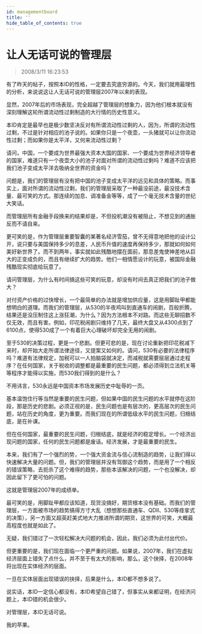 ```yaml
---
id: managementboard 
title: ''
hide_table_of_contents: true
---
```


# 让人无话可说的管理层

> 2008/3/11 16:23:53

<div style={{color: '#FF0000', fontWeight: 'bold', fontSize: '18px'}}>

有了昨天的帖子，按照本ID的性格，一定要去究底穷源的。今天，我们就用最理性的分析，来说说这让人无话可说的管理层2007年以来的表现。

 

显然，2007年后的市场表现，完全超越了管理层的想象力，因为他们根本就没有深刻理解这轮所谓流动性过剩制造的大行情的历史性意义。

 

本ID肯定是最早也是极少数坚决反对有所谓流动性过剩的人，因为，所谓的流动性过剩，不过是针对相应的池子说的。如果你只是一个夜壶，一头猪就可以让你流动性过剩；而如果你是太平洋，又何来流动性过剩？

 

请问，中国，一个要成为世界最强大资本大国的国家、一个要成为世界经济领导者的国家，难道只有一个夜壶大小的池子对面对所谓的流动性过剩吗？难道不应该把我们池子变成太平洋去吸纳全世界的资金吗？

 

问题是，我们的管理层有没有把中国的池子变成太平洋的远见和具体的策略。而事实上，面对所谓的流动性过剩，我们的管理层采取了一种最没前途，最没技术含量、最可笑的方式。那连续的加息、调准备金等等，成了一个毫无技术含量的世纪大笑话。

 

而管理层所有金融手段换来的结果却是，不但投机潮没有被阻止，不想见到的通胀反而不请自来。

 

更可笑的是，作为管理层重要智囊的某著名经济雪茄，曾不无得意地把他的设计公开，说只要与美国保持多少的息差，人民币升值的速度再保持多少，那就如何如何美好新世界了。而不到两年，事实就如此残酷地摆在面前，那息差鬼使神差地从巨大的正变成负的，而且有继续扩大的趋势。他们一相情愿设计的玩意，被国际金融残酷现实彻底给玩意了。

 

请问管理层，为什么有时间搞这些可笑的玩意，却没有时间去真正把我们的池子做大？

 

对付资产价格的过快增长，一个最简单的办法就是增加供应量，这是用脚趾甲都能想明白的道理。而我们的管理层，从530的半夜鸡叫到直通车的闹剧，百般折腾，结果还是没压制住这上涨狂潮，为什么？因为方法根本不对路。而这些无聊招数不仅无效，而且有害。例如，印花税闹剧只维持了几天，最终大盘又从4300点到了6100点，使得530成了一个有着巨大心理破坏却完全无用的闹剧。

 

至于530的决策过程，更是一个悲剧。但更可悲的是，现在讨论重新把印花税减下来时，却开始大走所谓法律途径，又提案又如何的。请问，530有必要的法律程序吗？难道有法律规定，加税可以一人拍脑袋就决定，而减税就需要层层通过走程序？在任何国家，关于税收的调整都是最重要的民生问题，都必须得到立法机关等等程序才能得以实施，而530我们得到的是什么？

 

不用讳言，530永远是中国资本市场发展历史中耻辱的一页。

 

基本温饱住行等当然是重要的民生问题，但如果中国的民生问题的水平就停在这阶段，那是历史的悲剧。必须正视的是，民生问题也是有层次的，更高层次的民生问题，站在历史的角度，更为重要。而我们现在的所谓低级水平的民生问题，归根结底，是在补课。

 

但在任何国家，最重要的民生问题，归根结底，就是经济的稳定增长。一个经济出现问题的国家，任何的民生问题都是废话。经济发展，才是最重要的民生。

 

本来，我们有了一个强烈的势，一个强大资金流与信心流制造的趋势，让我们得以快速解决大量的问题。但，我们的管理层并没有驾御这个趋势，而是用了一个相反的错误策略，去扼杀了这个难得的趋势，那些本该解决的问题，一个也没解决，却因此留下了更可怕的问题。

 

这就是管理层2007年的成绩单。

 

最可笑的是，用脚趾甲都应该知道，现货没搞好，期货根本没有基础。而我们的管理层，一方面被市场的趋势搞得方寸大乱（想想那些直通车、QDII、530等痉挛式的决策），另一方面又超英赶美式地大力推进所谓的期货，这世界的可笑，大概最高程度也就是如此了。

 

无疑，我们错过了一次轻松解决大问题的机会，因此，我们必须为此付出代价。

 

但更重要的是，我们现在面临一个更严重的问题。如果说，2007年，我们在虚拟经济层面上错失了点什么，并不至于有太大的影响，那么，这个抉择，在2008年将出现在实体经济的层面。

 

一旦在实体层面出现错误的抉择，后果是什么，本ID都不想多说了。

 

说实话，本ID一定信心都没有，本ID希望自己错了，但事实从来都证明，在经济问题上，本ID错的机会很少。

 

对管理层，本ID无话可说。

 

我的苹果。

</div>